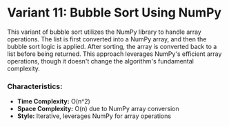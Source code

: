 # Variant 11: Bubble Sort Using NumPy

This variant of bubble sort utilizes the NumPy library to handle array operations. The list is first converted into a NumPy array, and then the bubble sort logic is applied. After sorting, the array is converted back to a list before being returned. This approach leverages NumPy's efficient array operations, though it doesn't change the algorithm's fundamental complexity.

### Characteristics:
- **Time Complexity:** O(n^2)
- **Space Complexity:** O(n) due to NumPy array conversion
- **Style:** Iterative, leverages NumPy for array operations
